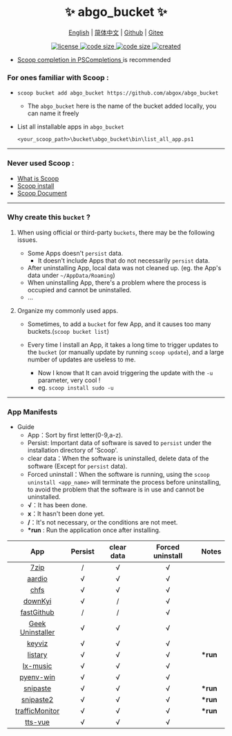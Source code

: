 <p align="center">
    <h1 align="center">✨ abgo_bucket ✨</h1>
</p>

<p align="center">
    <a href="README.md">English</a> |
    <a href="README-CN.md">简体中文</a> |
    <a href="https://github.com/abgox/abgo_bucket">Github</a> |
    <a href="https://gitee.com/abgox/abgo_bucket">Gitee</a>
</p>

<p align="center">
    <a href="https://github.com/abgox/abgo_bucket/blob/main/LICENSE">
        <img src="https://img.shields.io/github/license/abgox/abgo_bucket" alt="license" />
    </a>
    <a href="https://img.shields.io/github/languages/code-size/abgox/abgo_bucket.svg">
        <img src="https://img.shields.io/github/languages/code-size/abgox/abgo_bucket.svg" alt="code size" />
    </a>
    <a href="https://img.shields.io/github/repo-size/abgox/abgo_bucket.svg">
        <img src="https://img.shields.io/github/repo-size/abgox/abgo_bucket.svg" alt="code size" />
    </a>
    <a href="https://github.com/abgox/abgo_bucket">
        <img src="https://img.shields.io/badge/created-2023--6--1-blue" alt="created" />
    </a>
</p>

-   [Scoop completion in PSCompletions ](https://github.com/abgox/PSCompletions "PSCompletions")is recommended

### For ones familiar with Scoop :

-   `scoop bucket add abgo_bucket https://github.com/abgox/abgo_bucket`

    -   The `abgo_bucket` here is the name of the bucket added locally, you can name it freely

-   List all installable apps in `abgo_bucket`

    ```powershell>
    <your_scoop_path>\bucket\abgo_bucket\bin\list_all_app.ps1
    ```

---

### Never used Scoop :

-   [What is Scoop](https://github.com/ScoopInstaller/Scoop)
-   [Scoop install](https://github.com/ScoopInstaller/Install)
-   [Scoop Document](https://github.com/ScoopInstaller/Scoop/wiki)

---

### Why create this `bucket` ?

1. When using official or third-party `buckets`, there may be the following issues.

    - Some Apps doesn't `persist` data.
        - It doesn't include Apps that do not necessarily `persist` data.
    - After uninstalling App, local data was not cleaned up. (eg. the App's data under `~/AppData/Roaming`)
    - When uninstalling App, there's a problem where the process is occupied and cannot be uninstalled.
    - ...

2. Organize my commonly used apps.

    - Sometimes, to add a `bucket` for few App, and it causes too many buckets.(`scoop bucket list`)

    - Every time I install an App, it takes a long time to trigger updates to the `bucket` (or manually update by running `scoop update`), and a large number of updates are useless to me.
        - Now I know that It can avoid triggering the update with the `-u` parameter, very cool !
        - eg. `scoop install sudo -u`

---

### App Manifests

-   Guide
    -   App：Sort by first letter(0-9,a-z).
    -   Persist: Important data of software is saved to `persist` under the installation directory of 'Scoop'.
    -   clear data：When the software is uninstalled, delete data of the software (Except for `persist` data).
    -   Forced uninstall：When the software is running, using the `scoop uninstall <app_name>` will terminate the process before uninstalling, to avoid the problem that the software is in use and cannot be uninstalled.
    -   **√**：It has been done.
    -   **x**：It hasn't been done yet.
    -   **/**：It's not necessary, or the conditions are not meet.
    -   **\*run** : Run the application once after installing.

|                       App                        | Persist | clear data | Forced uninstall | Notes     |
| :----------------------------------------------: | :-----: | :--------: | :--------------: | --------- |
|            [7zip](/bucket/7zip.json)             |    /    |     √      |        √         |           |
|          [aardio](/bucket/aardio.json)           |    √    |     √      |        √         |           |
|            [chfs](/bucket/chfs.json)             |    √    |     √      |        √         |           |
|         [downKyi](/bucket/downkyi.json)          |    √    |     /      |        √         |           |
|      [fastGithub](/bucket/fastGithub.json)       |    /    |     /      |        √         |           |
| [Geek Uninstaller](/bucket/geekUninstaller.json) |    √    |     √      |        √         |           |
|          [keyviz](/bucket/keyviz.json)           |    √    |     √      |        √         |           |
|         [listary](/bucket/listary.json)          |    √    |     √      |        √         | **\*run** |
|        [lx-music](/bucket/lx-music.json)         |    √    |     √      |        √         |           |
|       [pyenv-win](/bucket/pyenv-win.json)        |    √    |     √      |        √         |           |
|        [snipaste](/bucket/snipaste.json)         |    √    |     √      |        √         | **\*run** |
|       [snipaste2](/bucket/snipaste2.json)        |    √    |     √      |        √         | **\*run** |
|  [trafficMonitor](/bucket/trafficMonitor.json)   |    √    |     √      |        √         | **\*run** |
|         [tts-vue](/bucket/tts-vue.json)          |    √    |     √      |        √         |           |
